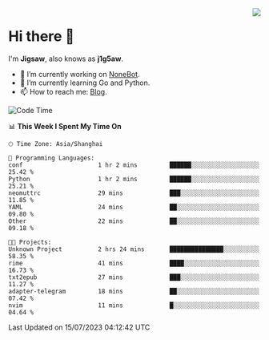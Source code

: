 <a href="#">
  <img align="right" src="https://github-readme-stats.vercel.app/api?username=j1g5awi&count_private=true&show_icons=true&title_color=80070B&text_color=B3B3B3&bg_color=212121&icon_color=80070B" />
</a>

# Hi there 👋

I'm **Jigsaw**, also knows as **j1g5aw**.

- 🔭 I’m currently working on [NoneBot](https://github.com/nonebot).
- 🌱 I’m currently learning Go and Python.
- 📫 How to reach me: [Blog](https://blog.maddestroyer.xyz/).

<!--START_SECTION:waka-->
![Code Time](http://img.shields.io/badge/Code%20Time-1%2C147%20hrs%209%20mins-blue)

📊 **This Week I Spent My Time On** 

```text
🕑︎ Time Zone: Asia/Shanghai

💬 Programming Languages: 
conf                     1 hr 2 mins         ██████░░░░░░░░░░░░░░░░░░░   25.42 % 
Python                   1 hr 2 mins         ██████░░░░░░░░░░░░░░░░░░░   25.21 % 
neomuttrc                29 mins             ███░░░░░░░░░░░░░░░░░░░░░░   11.85 % 
YAML                     24 mins             ██░░░░░░░░░░░░░░░░░░░░░░░   09.80 % 
Other                    22 mins             ██░░░░░░░░░░░░░░░░░░░░░░░   09.18 % 

🐱‍💻 Projects: 
Unknown Project          2 hrs 24 mins       ███████████████░░░░░░░░░░   58.35 % 
rime                     41 mins             ████░░░░░░░░░░░░░░░░░░░░░   16.73 % 
txt2epub                 27 mins             ███░░░░░░░░░░░░░░░░░░░░░░   11.27 % 
adapter-telegram         18 mins             ██░░░░░░░░░░░░░░░░░░░░░░░   07.42 % 
nvim                     11 mins             █░░░░░░░░░░░░░░░░░░░░░░░░   04.64 % 
```


 Last Updated on 15/07/2023 04:12:42 UTC
<!--END_SECTION:waka-->
